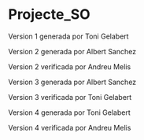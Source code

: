 # Projecte_SO
Version 1 generada por Toni Gelabert

Version 2 generada por Albert Sanchez

Version 2 verificada por Andreu Melis

Version 3 generada por Albert Sanchez

Version 3 verificada por Toni Gelabert

Version 4 generada por Toni Gelabert

Version 4 verificada por Andreu Melis

